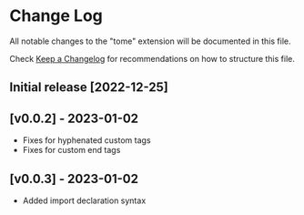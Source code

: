 # Change Log

All notable changes to the "tome" extension will be documented in this file.

Check [Keep a Changelog](http://keepachangelog.com/) for recommendations on how to structure this file.

## Initial release [2022-12-25]

## [v0.0.2] - 2023-01-02
- Fixes for hyphenated custom tags
- Fixes for custom end tags

## [v0.0.3] - 2023-01-02
- Added import declaration syntax